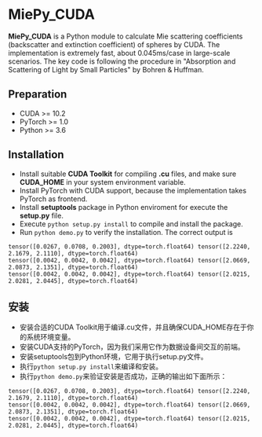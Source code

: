 # MiePy_CUDA

**MiePy_CUDA** is a Python module to calculate Mie scattering coefficients (backscatter and extinction coefficient) of spheres by CUDA. The implementation is extremely fast, about 0.045ms/case in large-scale scenarios. The key code is following the procedure in "Absorption and Scattering of Light by Small Particles" by Bohren & Huffman.

## Preparation
- CUDA >= 10.2
- PyTorch >= 1.0
- Python >= 3.6

## Installation
- Install suitable **CUDA Toolkit** for compiling **.cu** files, and make sure **CUDA_HOME** in your system environment variable.
- Install PyTorch with CUDA support, because the implementation takes PyTorch as frontend.
- Install **setuptools** package in Python enviroment for execute the **setup.py** file.
- Execute `python setup.py install` to compile and install the package.
- Run `python demo.py` to verify the installation. The correct output is
```shell
tensor([0.0267, 0.0708, 0.2003], dtype=torch.float64) tensor([2.2240, 2.1679, 2.1110], dtype=torch.float64)
tensor([0.0042, 0.0042, 0.0042], dtype=torch.float64) tensor([2.0669, 2.0873, 2.1351], dtype=torch.float64)
tensor([0.0042, 0.0042, 0.0042], dtype=torch.float64) tensor([2.0215, 2.0281, 2.0445], dtype=torch.float64)
```

## 安装
- 安装合适的CUDA Toolkit用于编译.cu文件，并且确保CUDA_HOME存在于你的系统环境变量。
- 安装CUDA支持的PyTorch，因为我们采用它作为数据设备间交互的前端。
- 安装setuptools包到Python环境，它用于执行setup.py文件。
- 执行`python setup.py install`来编译和安装。
- 执行`python demo.py`来验证安装是否成功，正确的输出如下面所示：
```shell
tensor([0.0267, 0.0708, 0.2003], dtype=torch.float64) tensor([2.2240, 2.1679, 2.1110], dtype=torch.float64)
tensor([0.0042, 0.0042, 0.0042], dtype=torch.float64) tensor([2.0669, 2.0873, 2.1351], dtype=torch.float64)
tensor([0.0042, 0.0042, 0.0042], dtype=torch.float64) tensor([2.0215, 2.0281, 2.0445], dtype=torch.float64)
```


